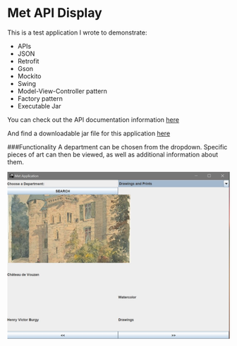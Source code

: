 # Met API Display

This is a test application I wrote to demonstrate:

* APIs
* JSON
* Retrofit
* Gson
* Mockito
* Swing
* Model-View-Controller pattern
* Factory pattern
* Executable Jar

You can check out the API documentation information [here](https://metmuseum.github.io/#departments)

And find a downloadable jar file for this application [here](build/libs/Met_Exhibits-1.0-SNAPSHOT.jar)

###Functionality
A department can be chosen from the dropdown.
Specific pieces of art can then be viewed, as well as additional information about them.

![image](screenshot.JPG)
